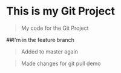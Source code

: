 # This is my Git Project

> My code for the Git Project

##I'm in the feature branch

> Added to master again

> Made changes for git pull demo
